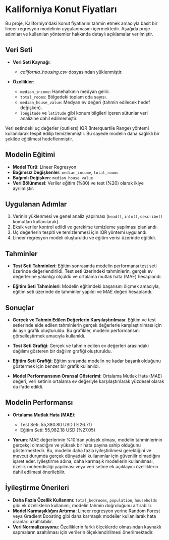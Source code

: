 # Kaliforniya Konut Fiyatları

Bu proje, Kaliforniya'daki konut fiyatlarını tahmin etmek amacıyla basit bir lineer regresyon modelinin uygulanmasını içermektedir. Aşağıda proje adımları ve kullanılan yöntemler hakkında detaylı açıklamalar verilmiştir.

## Veri Seti

- **Veri Seti Kaynağı**:
  - *california_housing.csv* dosyasından yüklenmiştir.

- **Özellikler**:
  - `median_income`: Hanehalkının medyan geliri.
  - `total_rooms`: Bölgedeki toplam oda sayısı.
  - `median_house_value`: Medyan ev değeri (tahmin edilecek hedef değişken).
  - `longitude` ve `latitude` gibi konum bilgileri içeren sütunlar veri analizine dahil edilmemiştir.

Veri setindeki uç değerler (outliers) IQR (Interquartile Range) yöntemi kullanılarak tespit edilip temizlenmiştir. Bu sayede modelin daha sağlıklı bir şekilde eğitilmesi hedeflenmiştir.

## Modelin Eğitimi

- **Model Türü**: Lineer Regresyon
- **Bağımsız Değişkenler**: `median_income`, `total_rooms`
- **Bağımlı Değişken**: `median_house_value`
- **Veri Bölünmesi**: Veriler eğitim (%80) ve test (%20) olarak ikiye ayrılmıştır.

## Uygulanan Adımlar

1. Verinin yüklenmesi ve genel analiz yapılması (`head()`, `info()`, `describe()` komutları kullanılarak).
2. Eksik veriler kontrol edildi ve gerekirse temizleme yapılması planlandı.
3. Uç değerlerin tespiti ve temizlenmesi için IQR yöntemi uygulandı.
4. Lineer regresyon modeli oluşturuldu ve eğitim verisi üzerinde eğitildi.

## Tahminler

- **Test Seti Tahminleri**: Eğitim sonrasında modelin performansı test seti üzerinde değerlendirildi. Test seti üzerindeki tahminlerin, gerçek ev değerlerine yakınlığı ölçüldü ve ortalama mutlak hata (MAE) hesaplandı.

- **Eğitim Seti Tahminleri**: Modelin eğitimdeki başarısını ölçmek amacıyla, eğitim seti üzerinde de tahminler yapıldı ve MAE değeri hesaplandı.

## Sonuçlar

- **Gerçek ve Tahmin Edilen Değerlerin Karşılaştırılması**: Eğitim ve test setlerinde elde edilen tahminlerin gerçek değerlerle karşılaştırılması için iki ayrı grafik oluşturuldu. Bu grafikler, modelin performansını görselleştirmek amacıyla kullanıldı.

- **Test Seti Grafiği**: Gerçek ve tahmin edilen ev değerleri arasındaki dağılımı gösteren bir dağılım grafiği oluşturuldu.

- **Eğitim Seti Grafiği**: Eğitim sırasında modelin ne kadar başarılı olduğunu göstermek için benzer bir grafik kullanıldı.

- **Model Performansının Oransal Gösterimi**: Ortalama Mutlak Hata (MAE) değeri, veri setinin ortalama ev değeriyle karşılaştırılarak yüzdesel olarak da ifade edildi.

## Modelin Performansı

- **Ortalama Mutlak Hata (MAE)**:
  - Test Seti: 55,380.80 USD (%26.71)
  - Eğitim Seti: 55,982.18 USD (%27.05)

- **Yorum**: MAE değerlerinin %10'dan yüksek olması, modelin tahminlerinin gerçekçi olmadığını ve yüksek bir hata payına sahip olduğunu göstermektedir. Bu, modelin daha fazla iyileştirilmesi gerektiğini ve mevcut durumda gerçek dünyadaki kullanımlar için güvenilir olmadığını işaret eder. İyileştirme adına, daha karmaşık modellerin kullanılması, özellik mühendisliği yapılması veya veri setine ek açıklayıcı özelliklerin dahil edilmesi önerilebilir.

## İyileştirme Önerileri

- **Daha Fazla Özellik Kullanımı**: `total_bedrooms`, `population`, `households` gibi ek özelliklerin kullanımı, modelin tahmin doğruluğunu artırabilir.
- **Model Karmaşıklığını Artırma**: Lineer regresyon yerine Random Forest veya Gradient Boosting gibi daha karmaşık modeller kullanılarak hata oranları azaltılabilir.
- **Veri Normalizasyonu**: Özelliklerin farklı ölçeklerde olmasından kaynaklı sapmaların azaltılması için verilerin ölçeklendirilmesi önerilmektedir.
